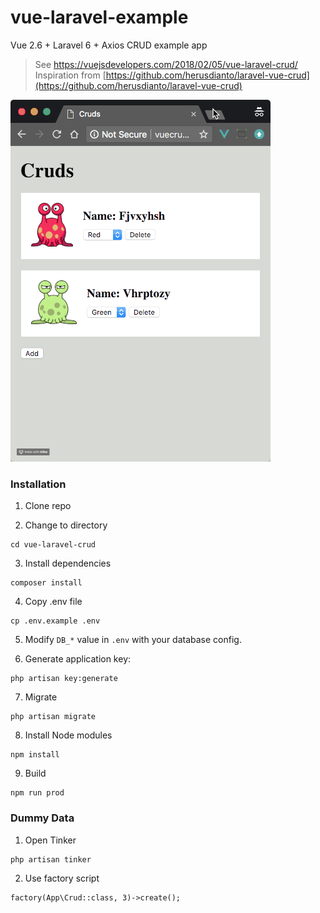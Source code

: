 # vue-laravel-example

Vue 2.6 + Laravel 6 + Axios CRUD example app

> See https://vuejsdevelopers.com/2018/02/05/vue-laravel-crud/
> Inspiration from [https://github.com/herusdianto/laravel-vue-crud](https://github.com/herusdianto/laravel-vue-crud)

<img src="demo.gif" width="416">

### Installation

1. Clone repo

2. Change to directory

````
cd vue-laravel-crud
````   

3. Install dependencies

````
composer install
````

4. Copy .env file

```
cp .env.example .env
```

5. Modify `DB_*` value in `.env` with your database config.

6. Generate application key:

````
php artisan key:generate
````

7. Migrate
````
php artisan migrate
````

8. Install Node modules
````
npm install
````

9. Build

````
npm run prod
````

### Dummy Data

1. Open Tinker

````
php artisan tinker
````
    
2. Use factory script
````
factory(App\Crud::class, 3)->create();
````
